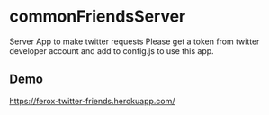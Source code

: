 # commonFriendsServer
Server App to make twitter requests
Please get a token from twitter developer account and add to config.js to use this app.

## Demo
https://ferox-twitter-friends.herokuapp.com/
